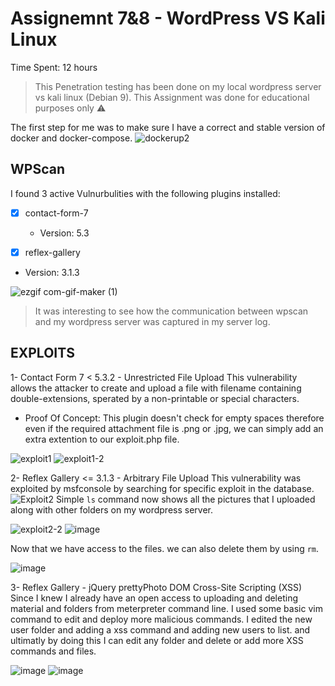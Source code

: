 # Assignemnt 7&8 - WordPress VS Kali Linux

Time Spent: 12 hours

> This Penetration testing has been done on my local wordpress server vs kali linux (Debian 9). This Assignment was done for educational purposes only :warning:

The first step for me was to make sure I have a correct and stable version of docker and docker-compose. 
![dockerup2](https://user-images.githubusercontent.com/96266650/163241149-041097a9-18ef-409d-9ce5-7f6ae7fc9c81.png)


## WPScan
I found 3 active Vulnurbulities with the following plugins installed:
- [x] contact-form-7
  -  Version: 5.3 

- [x]  reflex-gallery
  -  Version: 3.1.3


![ezgif com-gif-maker (1)](https://user-images.githubusercontent.com/96266650/163244444-b5fd6df0-df3f-447d-bbc8-78c2c1c29856.gif)
  > It was interesting to see how the communication between wpscan and my wordpress server was captured in my server log. 

## EXPLOITS

1- Contact Form 7 < 5.3.2 - Unrestricted File Upload
  This vulnerability allows the attacker to create and upload a file with filename containing double-extensions, sperated by a non-printable or special characters.
  
  - Proof Of Concept:
  This plugin doesn't check for empty spaces therefore even if the required attachment file is .png or .jpg, we can simply add an extra extention to our exploit.php      file. 

![exploit1](https://user-images.githubusercontent.com/96266650/163256254-35bbdc15-b604-4423-93d9-1ec3b97de7cf.png)
![exploit1-2](https://user-images.githubusercontent.com/96266650/163257041-c8ee9688-ef15-4f40-a34f-f67c75f9e399.gif)




2- Reflex Gallery <= 3.1.3 - Arbitrary File Upload
  This vulnerability was exploited by msfconsole by searching for specific exploit in the database. 
![Exploit2](https://user-images.githubusercontent.com/96266650/163274154-47a1fa3b-e536-442f-ba85-a64ab71421a7.png)
Simple `ls` command now shows all the pictures that I uploaded along with other folders on my wordpress server.

![exploit2-2](https://user-images.githubusercontent.com/96266650/163285943-9dd4a077-9689-43fa-b061-8bc34691a80a.gif)
![image](https://user-images.githubusercontent.com/96266650/163293892-efbc5e8b-3046-4746-a8a2-1c87773fea6f.png)


Now that we have access to the files. we can also delete them by using `rm`.

![image](https://user-images.githubusercontent.com/96266650/163286812-6bf9046b-90ea-4a8d-b714-4d4985af71b5.png)


3- Reflex Gallery - jQuery prettyPhoto DOM Cross-Site Scripting (XSS)
Since I knew I already have an open access to uploading and deleting material and folders from meterpreter command line. I used some basic vim command to edit and 
deploy more malicious commands. I edited the new user folder and adding a xss command and adding new users to list. and ultimatly by doing this I can edit any folder and delete or add more XSS commands and files. 

![image](https://user-images.githubusercontent.com/96266650/163295291-6b88f2ff-48fb-4ea8-8824-707000b8ae8b.png)
![image](https://user-images.githubusercontent.com/96266650/163295443-4bf9eec8-fbae-49c1-9c9a-f8535eede8c3.png)



